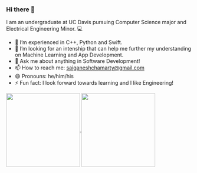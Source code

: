### Hi there 👋

I am an undergraduate at UC Davis pursuing Computer Science major and Electrical Engineering Minor. 💻

- 🌱 I’m experienced in C++, Python and Swift.
- 🤔 I’m looking for an intenship that can help me further my understanding on Machine Learning and App Development.
- 💬 Ask me about anything in Software Development!
- 📫 How to reach me: saiganeshchamarty@gmail.com
- 😄 Pronouns: he/him/his
- ⚡ Fun fact: I look forward towards learning and I like Engineering!

<a href="https://github.com/SaiChamarty/github-readme-stats">
  <img height=200 align="center" src="https://sais-github-readme-stats-two.vercel.app/api?username=SaiChamarty&show_icons=true&theme=transparent" />
</a>
<a href="https://github.com/SaiChamarty/convoychat">
  <img height=200 align="center" src="https://sais-github-readme-stats-two.vercel.app/api/top-langs?username=SaiChamarty&layout=compact&langs_count=8&card_width=320" />
</a>
